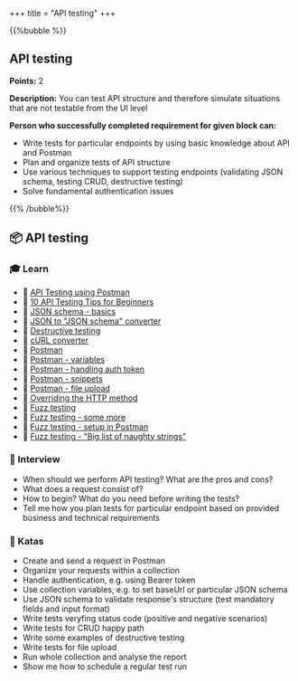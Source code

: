 +++
title = "API testing"
+++

{{%bubble %}}

## API testing

**Points:** 2

**Description:** You can test API structure and therefore simulate situations that are not testable from the UI level

**Person who successfully completed requirement for given block can:**

- Write tests for particular endpoints by using basic knowledge about API and Postman
- Plan and organize tests of API structure
- Use various techniques to support testing endpoints (validating JSON schema, testing CRUD, destructive testing)
- Solve fundamental authentication issues

{{% /bubble%}}

## **📦 API testing**

### **🎓 Learn**
- 📗 [API Testing using Postman](https://medium.com/aubergine-solutions/api-testing-using-postman-323670c89f6d)
- 📗 [10 API Testing Tips for Beginners](https://www.katalon.com/resources-center/blog/api-testing-tips/)
- 📗 [JSON schema - basics](https://json-schema.org/learn/getting-started-step-by-step.html)
- 📗 [JSON to "JSON schema" converter](https://www.liquid-technologies.com/online-json-to-schema-converter)
- 📗 [Destructive testing](https://www.sisense.com/blog/rest-api-testing-strategy-what-exactly-should-you-test/)
- 📙 [cURL converter](https://curlconverter.com/) 
- 📗 [Postman](https://learning.postman.com/docs/getting-started/installation-and-updates/)
- 📗 [Postman - variables](https://learning.postman.com/docs/sending-requests/variables/#understanding-variables)
- 📗 [Postman - handling auth token](https://blog.postman.com/extracting-data-from-responses-and-chaining-requests/)
- 📗 [Postman - snippets](https://learning.postman.com/docs/writing-scripts/test-scripts/)
- 📗 [Postman - file upload](https://stackoverflow.com/questions/39037049/how-to-upload-a-file-and-json-data-in-postman)
- 📙 [Overriding the HTTP method](https://www.oreilly.com/library/view/building-a-restful/9781785285714/ch05s05.html)
- 📙 [Fuzz testing](https://www.guru99.com/fuzz-testing.html)
- 📙 [Fuzz testing - some more](https://www.freecodecamp.org/news/whats-fuzzing-fuzz-testing-explained/)
- 📙 [Fuzz testing - setup in Postman](https://medium.com/@Magii/fuzzing-with-postman-599dce6317c7)
- 📙 [Fuzz testing - "Big list of naughty strings"](https://github.com/minimaxir/big-list-of-naughty-strings/blob/master/blns.json)

### **🎤  Interview**
- When should we perform API testing? What are the pros and cons?
- What does a request consist of?
- How to begin? What do you need before writing the tests?
- Tell me how you plan tests for particular endpoint based on provided business and technical requirements

### **📝 Katas**
- Create and send a request in Postman
- Organize your requests within a collection
- Handle authentication, e.g. using Bearer token
- Use collection variables, e.g. to set baseUrl or particular JSON schema
- Use JSON schema to validate response's structure (test mandatory fields and input format)
- Write tests veryfing status code (positive and negative scenarios)
- Write tests for CRUD happy path
- Write some examples of destructive testing
- Write tests for file upload
- Run whole collection and analyse the report
- Show me how to schedule a regular test run

